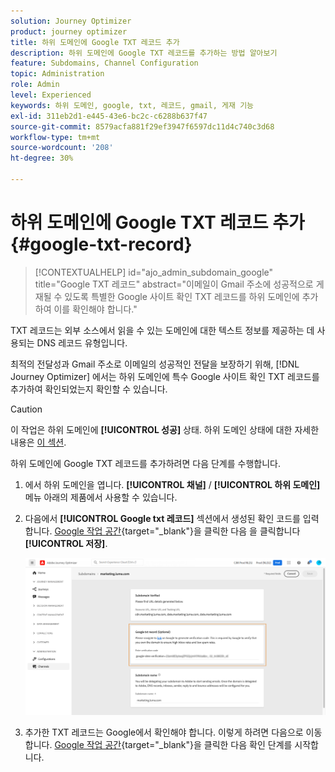 ```yaml
---
solution: Journey Optimizer
product: journey optimizer
title: 하위 도메인에 Google TXT 레코드 추가
description: 하위 도메인에 Google TXT 레코드를 추가하는 방법 알아보기
feature: Subdomains, Channel Configuration
topic: Administration
role: Admin
level: Experienced
keywords: 하위 도메인, google, txt, 레코드, gmail, 게재 기능
exl-id: 311eb2d1-e445-43e6-bc2c-c6288b637f47
source-git-commit: 8579acfa881f29ef3947f6597dc11d4c740c3d68
workflow-type: tm+mt
source-wordcount: '208'
ht-degree: 30%

---
```


# 하위 도메인에 Google TXT 레코드 추가 {#google-txt-record}

>[!CONTEXTUALHELP]
>id="ajo_admin_subdomain_google"
>title="Google TXT 레코드"
>abstract="이메일이 Gmail 주소에 성공적으로 게재될 수 있도록 특별한 Google 사이트 확인 TXT 레코드를 하위 도메인에 추가하여 이를 확인해야 합니다."

TXT 레코드는 외부 소스에서 읽을 수 있는 도메인에 대한 텍스트 정보를 제공하는 데 사용되는 DNS 레코드 유형입니다.

최적의 전달성과 Gmail 주소로 이메일의 성공적인 전달을 보장하기 위해, [!DNL Journey Optimizer] 에서는 하위 도메인에 특수 Google 사이트 확인 TXT 레코드를 추가하여 확인되었는지 확인할 수 있습니다.

>[!CAUTION]
>
> 이 작업은 하위 도메인에 **[!UICONTROL 성공]** 상태. 하위 도메인 상태에 대한 자세한 내용은 [이 섹션](about-subdomain-delegation.md#access-delegated-subdomains).

하위 도메인에 Google TXT 레코드를 추가하려면 다음 단계를 수행합니다.

1. 에서 하위 도메인을 엽니다. **[!UICONTROL 채널]** / **[!UICONTROL 하위 도메인]** 메뉴 아래의 제품에서 사용할 수 있습니다.

1. 다음에서 **[!UICONTROL Google txt 레코드]** 섹션에서 생성된 확인 코드를 입력합니다. [Google 작업 공간](https://support.google.com/a/answer/183895){target="_blank"}<!--G Suite Admin tools-->을 클릭한 다음 을 클릭합니다 **[!UICONTROL 저장]**.

   ![](assets/subdomain-google-txt.png)

1. 추가한 TXT 레코드는 Google에서 확인해야 합니다. 이렇게 하려면 다음으로 이동합니다. [Google 작업 공간](https://support.google.com/a/answer/183895){target="_blank"}<!--G Suite Admin tools-->을 클릭한 다음 확인 단계를 시작합니다.
